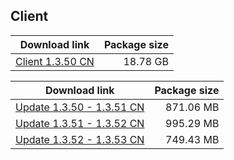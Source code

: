 ## Client

| Download link | Package size |
| ------------- | ------------:|
| [Client 1.3.50 CN](https://autopatchcn.yuanshen.com/client_app/beta_pc/20210129_0b28bbba5eb8a8b2/yuanshen_beta_1.3.50.zip) | 18.78 GB |

| Download link | Package size |
| ------------- | ------------:|
| [Update 1.3.50 - 1.3.51 CN](https://autopatchhk.yuanshen.com/client_app/update/hk4e_global/3/1.2.51_1.2.52_diff_qTwElzoP.zip) | 871.06 MB |
| [Update 1.3.51 - 1.3.52 CN](https://autopatchcn.yuanshen.com/client_app/beta_update/hk4e_cn/4/1.3.51_1.3.52_diff_imo5Yd2O.zip) | 995.29 MB |
| [Update 1.3.52 - 1.3.53 CN](https://autopatchcn.yuanshen.com/client_app/beta_update/hk4e_cn/4/1.3.52_1.3.53_diff_x4kWNHMr.zip) | 749.43 MB |
